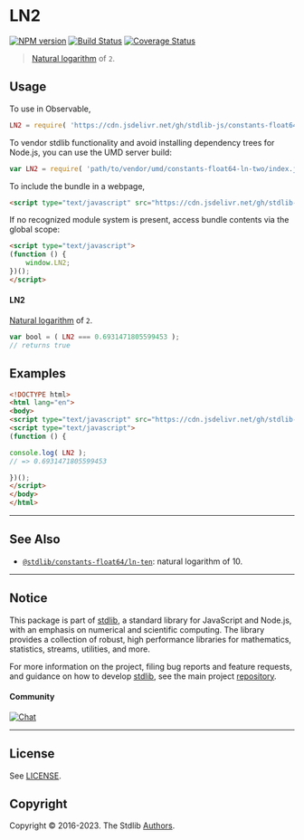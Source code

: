 <!--

@license Apache-2.0

Copyright (c) 2018 The Stdlib Authors.

Licensed under the Apache License, Version 2.0 (the "License");
you may not use this file except in compliance with the License.
You may obtain a copy of the License at

   http://www.apache.org/licenses/LICENSE-2.0

Unless required by applicable law or agreed to in writing, software
distributed under the License is distributed on an "AS IS" BASIS,
WITHOUT WARRANTIES OR CONDITIONS OF ANY KIND, either express or implied.
See the License for the specific language governing permissions and
limitations under the License.

-->

# LN2

[![NPM version][npm-image]][npm-url] [![Build Status][test-image]][test-url] [![Coverage Status][coverage-image]][coverage-url] <!-- [![dependencies][dependencies-image]][dependencies-url] -->

> [Natural logarithm][@stdlib/math/base/special/ln] of `2`.



<section class="usage">

## Usage

To use in Observable,

```javascript
LN2 = require( 'https://cdn.jsdelivr.net/gh/stdlib-js/constants-float64-ln-two@umd/browser.js' )
```

To vendor stdlib functionality and avoid installing dependency trees for Node.js, you can use the UMD server build:

```javascript
var LN2 = require( 'path/to/vendor/umd/constants-float64-ln-two/index.js' )
```

To include the bundle in a webpage,

```html
<script type="text/javascript" src="https://cdn.jsdelivr.net/gh/stdlib-js/constants-float64-ln-two@umd/browser.js"></script>
```

If no recognized module system is present, access bundle contents via the global scope:

```html
<script type="text/javascript">
(function () {
    window.LN2;
})();
</script>
```

#### LN2

[Natural logarithm][@stdlib/math/base/special/ln] of `2`.

```javascript
var bool = ( LN2 === 0.6931471805599453 );
// returns true
```

</section>

<!-- /.usage -->

<section class="examples">

## Examples

<!-- TODO: better example -->

<!-- eslint no-undef: "error" -->

```html
<!DOCTYPE html>
<html lang="en">
<body>
<script type="text/javascript" src="https://cdn.jsdelivr.net/gh/stdlib-js/constants-float64-ln-two@umd/browser.js"></script>
<script type="text/javascript">
(function () {

console.log( LN2 );
// => 0.6931471805599453

})();
</script>
</body>
</html>
```

</section>

<!-- /.examples -->

<!-- C interface documentation. -->



<!-- Section for related `stdlib` packages. Do not manually edit this section, as it is automatically populated. -->

<section class="related">

* * *

## See Also

-   <span class="package-name">[`@stdlib/constants-float64/ln-ten`][@stdlib/constants/float64/ln-ten]</span><span class="delimiter">: </span><span class="description">natural logarithm of 10.</span>

</section>

<!-- /.related -->

<!-- Section for all links. Make sure to keep an empty line after the `section` element and another before the `/section` close. -->


<section class="main-repo" >

* * *

## Notice

This package is part of [stdlib][stdlib], a standard library for JavaScript and Node.js, with an emphasis on numerical and scientific computing. The library provides a collection of robust, high performance libraries for mathematics, statistics, streams, utilities, and more.

For more information on the project, filing bug reports and feature requests, and guidance on how to develop [stdlib][stdlib], see the main project [repository][stdlib].

#### Community

[![Chat][chat-image]][chat-url]

---

## License

See [LICENSE][stdlib-license].


## Copyright

Copyright &copy; 2016-2023. The Stdlib [Authors][stdlib-authors].

</section>

<!-- /.stdlib -->

<!-- Section for all links. Make sure to keep an empty line after the `section` element and another before the `/section` close. -->

<section class="links">

[npm-image]: http://img.shields.io/npm/v/@stdlib/constants-float64-ln-two.svg
[npm-url]: https://npmjs.org/package/@stdlib/constants-float64-ln-two

[test-image]: https://github.com/stdlib-js/constants-float64-ln-two/actions/workflows/test.yml/badge.svg?branch=main
[test-url]: https://github.com/stdlib-js/constants-float64-ln-two/actions/workflows/test.yml?query=branch:main

[coverage-image]: https://img.shields.io/codecov/c/github/stdlib-js/constants-float64-ln-two/main.svg
[coverage-url]: https://codecov.io/github/stdlib-js/constants-float64-ln-two?branch=main

<!--

[dependencies-image]: https://img.shields.io/david/stdlib-js/constants-float64-ln-two.svg
[dependencies-url]: https://david-dm.org/stdlib-js/constants-float64-ln-two/main

-->

[chat-image]: https://img.shields.io/gitter/room/stdlib-js/stdlib.svg
[chat-url]: https://app.gitter.im/#/room/#stdlib-js_stdlib:gitter.im

[stdlib]: https://github.com/stdlib-js/stdlib

[stdlib-authors]: https://github.com/stdlib-js/stdlib/graphs/contributors

[umd]: https://github.com/umdjs/umd
[es-module]: https://developer.mozilla.org/en-US/docs/Web/JavaScript/Guide/Modules

[deno-url]: https://github.com/stdlib-js/constants-float64-ln-two/tree/deno
[umd-url]: https://github.com/stdlib-js/constants-float64-ln-two/tree/umd
[esm-url]: https://github.com/stdlib-js/constants-float64-ln-two/tree/esm
[branches-url]: https://github.com/stdlib-js/constants-float64-ln-two/blob/main/branches.md

[stdlib-license]: https://raw.githubusercontent.com/stdlib-js/constants-float64-ln-two/main/LICENSE

[@stdlib/math/base/special/ln]: https://github.com/stdlib-js/math-base-special-ln/tree/umd

<!-- <related-links> -->

[@stdlib/constants/float64/ln-ten]: https://github.com/stdlib-js/constants-float64-ln-ten/tree/umd

<!-- </related-links> -->

</section>

<!-- /.links -->

